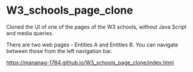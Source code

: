 # W3_schools_page_clone
Cloned the UI of one of the pages of the W3 schools, without Java Script and media queries.

There are two web pages - 
Entities A and Entities B.
You can navigate between those from the left navigation bar.

https://mananag-1784.github.io/W3_schools_page_clone/index.html
